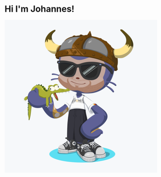 # Hi I'm Johannes!

<img src="https://github.com/JohannesEH/johanneseh/raw/master/octoca-flip.png" align="center" width="500" height="500" />
